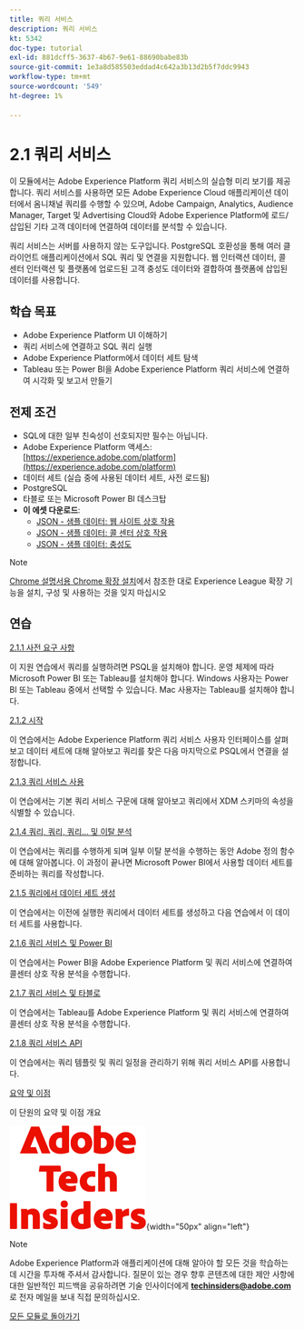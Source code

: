 ```yaml
---
title: 쿼리 서비스
description: 쿼리 서비스
kt: 5342
doc-type: tutorial
exl-id: 881dcff5-3637-4b67-9e61-88690babe83b
source-git-commit: 1e3a8d585503eddad4c642a3b13d2b5f7ddc9943
workflow-type: tm+mt
source-wordcount: '549'
ht-degree: 1%

---
```


# 2.1 쿼리 서비스

이 모듈에서는 Adobe Experience Platform 쿼리 서비스의 실습형 미리 보기를 제공합니다. 쿼리 서비스를 사용하면 모든 Adobe Experience Cloud 애플리케이션 데이터에서 옴니채널 쿼리를 수행할 수 있으며, Adobe Campaign, Analytics, Audience Manager, Target 및 Advertising Cloud와 Adobe Experience Platform에 로드/삽입된 기타 고객 데이터에 연결하여 데이터를 분석할 수 있습니다.

쿼리 서비스는 서버를 사용하지 않는 도구입니다. PostgreSQL 호환성을 통해 여러 클라이언트 애플리케이션에서 SQL 쿼리 및 연결을 지원합니다.
웹 인터랙션 데이터, 콜 센터 인터랙션 및 플랫폼에 업로드된 고객 충성도 데이터와 결합하여 플랫폼에 삽입된 데이터를 사용합니다.

## 학습 목표

- Adobe Experience Platform UI 이해하기
- 쿼리 서비스에 연결하고 SQL 쿼리 실행
- Adobe Experience Platform에서 데이터 세트 탐색
- Tableau 또는 Power BI을 Adobe Experience Platform 쿼리 서비스에 연결하여 시각화 및 보고서 만들기

## 전제 조건

- SQL에 대한 일부 친숙성이 선호되지만 필수는 아닙니다.
- Adobe Experience Platform 액세스: [https://experience.adobe.com/platform](https://experience.adobe.com/platform)
- 데이터 세트 (실습 중에 사용된 데이터 세트, 사전 로드됨)
- PostgreSQL
- 타블로 또는 Microsoft Power BI 데스크탑
- **이 에셋 다운로드**:
   - [JSON - 샘플 데이터: 웹 사이트 상호 작용](./../../../../assets/json/ee.json)
   - [JSON - 샘플 데이터: 콜 센터 상호 작용](./../../../../assets/json/callcenter.json)
   - [JSON - 샘플 데이터: 충성도](./../../../../assets/json/loyalty.json)

>[!NOTE]
>
>[Chrome 설명서용 Chrome 확장 설치](../../../getting-started/gettingstarted/ex1.md)에서 참조한 대로 Experience League 확장 기능을 설치, 구성 및 사용하는 것을 잊지 마십시오

## 연습

[2.1.1 사전 요구 사항](./ex1.md)

이 지원 연습에서 쿼리를 실행하려면 PSQL을 설치해야 합니다. 운영 체제에 따라 Microsoft Power BI 또는 Tableau를 설치해야 합니다. Windows 사용자는 Power BI 또는 Tableau 중에서 선택할 수 있습니다. Mac 사용자는 Tableau를 설치해야 합니다.

[2.1.2 시작](./ex2.md)

이 연습에서는 Adobe Experience Platform 쿼리 서비스 사용자 인터페이스를 살펴보고 데이터 세트에 대해 알아보고 쿼리를 찾은 다음 마지막으로 PSQL에서 연결을 설정합니다.

[2.1.3 쿼리 서비스 사용](./ex3.md)

이 연습에서는 기본 쿼리 서비스 구문에 대해 알아보고 쿼리에서 XDM 스키마의 속성을 식별할 수 있습니다.

[2.1.4 쿼리, 쿼리, 쿼리... 및 이탈 분석](./ex4.md)

이 연습에서는 쿼리를 수행하게 되며 일부 이탈 분석을 수행하는 동안 Adobe 정의 함수에 대해 알아봅니다. 이 과정이 끝나면 Microsoft Power BI에서 사용할 데이터 세트를 준비하는 쿼리를 작성합니다.

[2.1.5 쿼리에서 데이터 세트 생성](./ex5.md)

이 연습에서는 이전에 실행한 쿼리에서 데이터 세트를 생성하고 다음 연습에서 이 데이터 세트를 사용합니다.

[2.1.6 쿼리 서비스 및 Power BI](./ex6.md)

이 연습에서는 Power BI을 Adobe Experience Platform 및 쿼리 서비스에 연결하여 콜센터 상호 작용 분석을 수행합니다.

[2.1.7 쿼리 서비스 및 타블로](./ex7.md)

이 연습에서는 Tableau를 Adobe Experience Platform 및 쿼리 서비스에 연결하여 콜센터 상호 작용 분석을 수행합니다.

[2.1.8 쿼리 서비스 API](./ex8.md)

이 연습에서는 쿼리 템플릿 및 쿼리 일정을 관리하기 위해 쿼리 서비스 API를 사용합니다.

[요약 및 이점](./summary.md)

이 단원의 요약 및 이점 개요

![기술 내부자](./../../../../assets/images/techinsiders.png){width="50px" align="left"}

>[!NOTE]
>
>Adobe Experience Platform과 애플리케이션에 대해 알아야 할 모든 것을 학습하는 데 시간을 투자해 주셔서 감사합니다. 질문이 있는 경우 향후 콘텐츠에 대한 제안 사항에 대한 일반적인 피드백을 공유하려면 기술 인사이더에게 **techinsiders@adobe.com**&#x200B;로 전자 메일을 보내 직접 문의하십시오.

[모든 모듈로 돌아가기](./../../../../overview.md)
